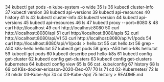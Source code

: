    34  kubectl get pods -n kube-system -o wide
   35  ls
   36  kubectl cluster-info
   37  kubectl version 
   38  kubectl api-versions
   39  kubectl api-resources
   40  history 
   41  ls
   42  kubectl cluster-info
   43  kubectl version 
   44  kubectl api-versions
   45  kubectl api-resources
   46  ls
   47  kubectl proxy --port=8080 & 
   48  curl http://localhost
   49  curl http://localhost:8080
   50  curl http://localhost:8080/api
   51  curl http://localhost:8080/apis
   52  curl http://localhost:8080/api/v1
   53  curl http://localhost:8080/api/v1/pods
   54  curl http://localhost:8080/api/v1/pods > hello.txt
   55  cat hello.txt 
   56  grep -A50 k8s-hello  hello.txt 
   57  kubectl get pods 
   58  grep -A50 hello-k8s  hello.txt 
   59  kubectl get pods 
   60  kubectl describe pod hello-k8s
   61  kubectl config get-cluster
   62  kubectl config get-clusters
   63  kubectl config get-clusters kubernetes
   64  kubectl config view
   65  ls
   66  cat .kube/config 
   67  history 
   68  ls
   69  cd K8s-docker-ericsson-2020-Dec-07/
   70  ls
   71  cd 02-Kubernetes/
   72  ls
   73  mkdir 03-Kube-Api
   74  cd 03-Kube-Api/
   75  history > README.md
